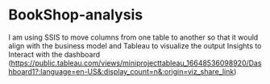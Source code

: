 # BookShop-analysis
I am using SSIS to move columns from one table to another so that it would align with the business model and Tableau to visualize the output Insights
to Interact with the dashboard 
(https://public.tableau.com/views/miniprojecttableau_16648536098920/Dashboard1?:language=en-US&:display_count=n&:origin=viz_share_link)
